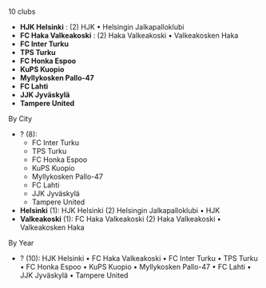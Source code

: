10 clubs

- **HJK Helsinki** : (2) HJK • Helsingin Jalkapalloklubi
- **FC Haka Valkeakoski** : (2) Haka Valkeakoski • Valkeakosken Haka
- **FC Inter Turku**
- **TPS Turku**
- **FC Honka Espoo**
- **KuPS Kuopio**
- **Myllykosken Pallo-47**
- **FC Lahti**
- **JJK Jyväskylä**
- **Tampere United**




By City

- ? (8): 
  - FC Inter Turku 
  - TPS Turku 
  - FC Honka Espoo 
  - KuPS Kuopio 
  - Myllykosken Pallo-47 
  - FC Lahti 
  - JJK Jyväskylä 
  - Tampere United 
- **Helsinki** (1): HJK Helsinki  (2) Helsingin Jalkapalloklubi • HJK
- **Valkeakoski** (1): FC Haka Valkeakoski  (2) Haka Valkeakoski • Valkeakosken Haka




By Year

- ? (10):   HJK Helsinki • FC Haka Valkeakoski • FC Inter Turku • TPS Turku • FC Honka Espoo • KuPS Kuopio • Myllykosken Pallo-47 • FC Lahti • JJK Jyväskylä • Tampere United




